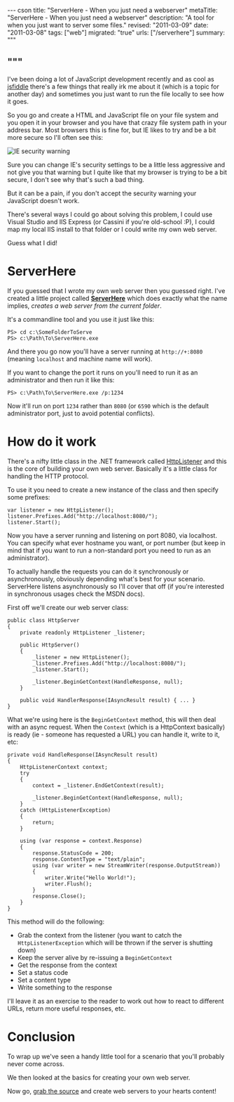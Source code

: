 --- cson
title: "ServerHere - When you just need a webserver"
metaTitle: "ServerHere - When you just need a webserver"
description: "A tool for when you just want to server some files."
revised: "2011-03-09"
date: "2011-03-08"
tags: ["web"]
migrated: "true"
urls: ["/serverhere"]
summary: """

"""
---
I've been doing a lot of JavaScript development recently and as cool as [jsfiddle][1] there's a few things that really irk me about it (which is a topic for another day) and sometimes you just want to run the file locally to see how it goes.

So you go and create a HTML and JavaScript file on your file system and you open it in your browser and you have that crazy file system path in your address bar. Most browsers this is fine for, but IE likes to try and be a bit more secure so I'll often see this:

![IE security warning][2]

Sure you can change IE's security settings to be a little less aggressive and not give you that warning but I quite like that my browser is trying to be a bit secure, I don't see why that's such a bad thing.

But it can be a pain, if you don't accept the security warning your JavaScript doesn't work.

There's several ways I could go about solving this problem, I could use Visual Studio and IIS Express (or Cassini if you're old-school :P), I could map my local IIS install to that folder or I could write my own web server.

Guess what I did!

# ServerHere

If you guessed that I wrote my own web server then you guessed right. I've created a little project called **[ServerHere][3]** which does exactly what the name implies, *creates a web server from the current folder*.

It's a commandline tool and you use it just like this:

    PS> cd c:\SomeFolderToServe
    PS> c:\Path\To\ServerHere.exe

And there you go now you'll have a server running at `http://+:8080` (meaning `localhost` and machine name will work).

If you want to change the port it runs on you'll need to run it as an administrator and then run it like this:

    PS> c:\Path\To\ServerHere.exe /p:1234

Now it'll run on port `1234` rather than `8080` (or `6590` which is  the default administrator port, just to avoid potential conflicts).

# How do it work

There's a nifty little class in the .NET framework called [HttpListener][4] and this is the core of building your own web server. Basically it's a little class for handling the HTTP protocol.

To use it you need to create a new instance of the class and then specify some prefixes:

    var listener = new HttpListener();
    listener.Prefixes.Add("http://localhost:8080/");
    listener.Start();

Now you have a server running and listening on port 8080, via localhost. You can specify what ever hostname you want, or port number (but keep in mind that if you want to run a non-standard port you need to run as an administrator).

To actually handle the requests you can do it synchronously or asynchronously, obviously depending what's best for your scenario. ServerHere listens asynchronously so I'll cover that off (if you're interested in synchronous usages check the MSDN docs).

First off we'll create our web server class:

    public class HttpServer
    {
        private readonly HttpListener _listener;

        public HttpServer()
        {
            _listener = new HttpListener();
			_listener.Prefixes.Add("http://localhost:8080/");
			_listener.Start();
			
			_listener.BeginGetContext(HandleResponse, null);
        }

        public void HandlerResponse(IAsyncResult result) { ... }
    }

What we're using here is the `BeginGetContext` method, this will then deal with an async request. When the `Context` (which is a HttpContext basically) is ready (ie - someone has requested a URL) you can handle it, write to it, etc:

	private void HandleResponse(IAsyncResult result)
	{
		HttpListenerContext context;
		try
		{
			context = _listener.EndGetContext(result);

		    _listener.BeginGetContext(HandleResponse, null);
		}
		catch (HttpListenerException)
		{
			return;
		}

		using (var response = context.Response)
		{
			response.StatusCode = 200;
			response.ContentType = "text/plain";
			using (var writer = new StreamWriter(response.OutputStream))
			{
				writer.Write("Hello World!");
				writer.Flush();
			}
			response.Close();
		}
	}

This method will do the following:

* Grab the context from the listener (you want to catch the `HttpListenerException` which will be thrown if the server is shutting down)
* Keep the server alive by re-issuing a `BeginGetContext`
* Get the response from the context
* Set a status code
* Set a content type
* Write something to the response

I'll leave it as an exercise to the reader to work out how to react to different URLs, return more useful responses, etc.

# Conclusion

To wrap up we've seen a handy little tool for a scenario that you'll probably never come across.

We then looked at the basics for creating your own web server.

Now go, [grab the source][5] and create web servers to your hearts content!


  [1]: http://jsfiddle.net
  [2]: http://www.aaron-powell.com/upload/Render/javascript/ie-security.PNG
  [3]: http://hg.slace.biz/serverhere
  [4]: http://msdn.microsoft.com/en-us/library/system.net.httplistener.aspx
  [5]: http://hg.slace.biz/serverhere/src
